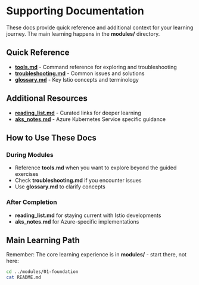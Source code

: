 # Supporting Documentation

These docs provide quick reference and additional context for your learning journey. The main learning happens in the **modules/** directory.

## Quick Reference
- **[tools.md](tools.md)** - Command reference for exploring and troubleshooting
- **[troubleshooting.md](troubleshooting.md)** - Common issues and solutions
- **[glossary.md](glossary.md)** - Key Istio concepts and terminology

## Additional Resources
- **[reading_list.md](reading_list.md)** - Curated links for deeper learning
- **[aks_notes.md](aks_notes.md)** - Azure Kubernetes Service specific guidance

## How to Use These Docs

### **During Modules**
- Reference **tools.md** when you want to explore beyond the guided exercises
- Check **troubleshooting.md** if you encounter issues
- Use **glossary.md** to clarify concepts

### **After Completion**
- **reading_list.md** for staying current with Istio developments
- **aks_notes.md** for Azure-specific implementations

## Main Learning Path

Remember: The core learning experience is in **modules/** - start there, not here:

```bash
cd ../modules/01-foundation
cat README.md
```